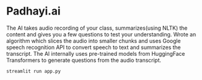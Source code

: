 # Padhayi.ai
The AI takes audio recording of your class, summarizes(using NLTK) the content and gives you a few questions to test your understanding. Wrote an algorithm which slices the audio into smaller chunks and uses Google speech recognition API to convert speech to text and summarizes the transcript. The AI internally uses pre-trained models from HuggingFace Transformers to generate questions from the audio transcript.

```bash
streamlit run app.py
```
